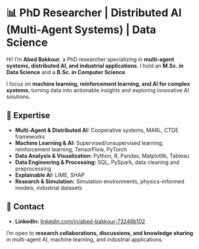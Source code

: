 # 📊 PhD Researcher | Distributed AI (Multi-Agent Systems) | Data Science

Hi! I’m **Abed Bakkour**, a PhD researcher specializing in **multi-agent systems, distributed AI, and industrial applications**. I hold an **M.Sc. in Data Science** and a **B.Sc. in Computer Science**.

I focus on **machine learning, reinforcement learning, and AI for complex systems**, turning data into actionable insights and exploring innovative AI solutions.

## 🔹 Expertise
- **Multi-Agent & Distributed AI:** Cooperative systems, MARL, CTDE frameworks  
- **Machine Learning & AI:** Supervised/unsupervised learning, reinforcement learning, TensorFlow, PyTorch  
- **Data Analysis & Visualization:** Python, R, Pandas, Matplotlib, Tableau  
- **Data Engineering & Processing:** SQL, PySpark, data cleaning and preprocessing  
- **Explainable AI:** LIME, SHAP  
- **Research & Simulation:** Simulation environments, physics-informed models, industrial datasets  

## 🔹 Contact
- **LinkedIn:** [linkedin.com/in/abed-bakkour-73246b102](https://www.linkedin.com/in/abed-bakkour-73246b102)  

I’m open to **research collaborations, discussions, and knowledge sharing** in multi-agent AI, machine learning, and industrial applications.
